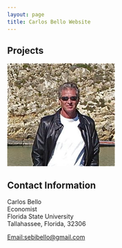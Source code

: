 ```yaml
---
layout: page
title: Carlos Bello Website
---
```


## Projects

<a> <img src="pmb2.png" alt="pmb" width="250"/> </a>

## Contact Information

Carlos Bello<br/> Economist<br/> Florida State University <br/> Tallahassee, Florida, 32306 <br/>

[Email:sebibello\@gmail.com](mailto:sebibello@gmail.com)
